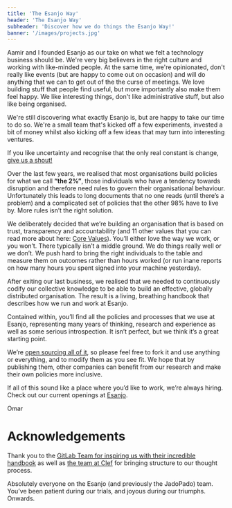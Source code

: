 ```yaml
---
title: 'The Esanjo Way'
header: 'The Esanjo Way'
subheader: 'Discover how we do things the Esanjo Way!'
banner: '/images/projects.jpg'
---
```



Aamir and I founded Esanjo as our take on what we felt a technology business should be. We're very big believers in the right culture and working with like-minded people. At the same time, we're opinionated, don't really like events (but are happy
  to come out on occasion) and will do anything that we can to get out of the the curse of meetings. We love building stuff that people find useful, but more importantly also make them feel happy. We like interesting things, don't like administrative
  stuff, but also like being organised.

We're still discovering what exactly Esanjo is, but are happy to take our time to do so. We're a small team that's kicked off a few experiments, invested a bit of money whilst also kicking off a few ideas that may turn into interesting ventures.

If you like uncertainty and recognise that the only real constant is change,
  <a href="https://careers.esanjo.com" class="highlight">give us a shout!</a>


Over the last few years, we realised that most organisations build policies for what we call
  <strong>“the 2%”</strong>, those individuals who have a tendency towards disruption and therefore need rules to govern their organisational behaviour. Unfortunately this leads to long documents that no one reads (until there’s a problem) and a
  complicated set of policies that the other 98% have to live by. More rules isn’t the right solution.

We deliberately decided that we’re building an organisation that is based on trust, transparency and accountability (and 11 other values that you can read more about here:
  <a href="/about/core-values/" class="highlight">Core Values</a>). You’ll either love the way we work, or you won’t. There typically isn’t a middle ground. We do things really well or we don’t. We push hard to bring the right individuals to the table
  and measure them on outcomes rather than hours worked (or run inane reports on how many hours you spent signed into your machine yesterday).

After exiting our last business, we realised that we needed to continuously codify our collective knowledge to be able to build an effective, globally distributed organisation. The result is a living, breathing handbook that describes how we run
  and work at Esanjo.

Contained within, you’ll find all the policies and processes that we use at Esanjo, representing many years of thinking, research and experience as well as some serious introspection. It isn’t perfect, but we think it’s a great starting point.

We’re
  <a href="https://creativecommons.org/licenses/by-sa/4.0/" class="highlight">open sourcing all of it</a>, so please feel free to fork it and use anything or everything, and to modify them as you see fit. We hope that by publishing them, other companies can benefit from our research and make their own policies more inclusive.

If all of this sound like a place where you’d like to work, we’re always hiring. Check out our current openings at
  <a href="https://careers.esanjo.com" class="highlight">Esanjo</a>.

Omar


# Acknowledgements

Thank you to the
  <a href="https://about.gitlab.com/handbook/" class="highlight">GitLab Team for inspiring us with their incredible handbook</a>
  as well as
  <a href="https://github.com/clef/handbook" class="highlight">the team at Clef</a>
  for bringing structure to our thought process.

Absolutely everyone on the Esanjo (and previously the JadoPado) team. You’ve been patient during our trials, and joyous during our triumphs. Onwards.
